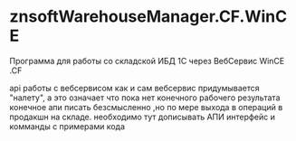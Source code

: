 znsoftWarehouseManager.CF.WinCE
===============================

Программа для работы со складской ИБД 1С через ВебСервис WinCE .CF

api работы с вебсервисом как и сам вебсервис придумывается "налету", а это означает что пока нет конечного рабочего результата конечное апи писать безсмысленно 
,но по мере выхода в операций в продакшн на складе. необходимо тут дописывать АПИ интерфейс и комманды с примерами кода 
